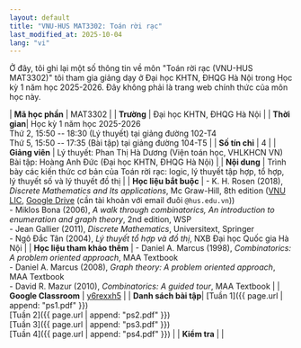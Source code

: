 ```yaml
---
layout: default
title: "VNU-HUS MAT3302: Toán rời rạc"
last_modified_at: 2025-10-04
lang: "vi"
---
```


Ở đây, tôi ghi lại một số thông tin về môn "Toán rời rạc (VNU-HUS MAT3302)" tôi tham gia giảng dạy ở Đại học KHTN, ĐHQG Hà Nội trong Học kỳ 1 năm học 2025-2026. Đây không phải là trang web chính thức của môn học này. 
<!-- Các tài liệu ở đây được chia sẻ công khai với sự đồng ý của cô Phan Thị Hà Dương. -->

| **Mã học phần** | MAT3302 |
| **Trường** | Đại học KHTN, ĐHQG Hà Nội |
| **Thời gian**| Học kỳ 1 năm học 2025-2026 <br /> Thứ 2, 15:50 -- 18:30 (Lý thuyết) tại giảng đường 102-T4 <br /> Thứ 5, 15:50 -- 17:35 (Bài tập) tại giảng đường 104-T5 |
| **Số tín chỉ** | 4 |
| **Giảng viên** | Lý thuyết: Phan Thị Hà Dương (Viện toán học, VHLKHCN VN) <br />Bài tập: Hoàng Anh Đức (Đại học KHTN, ĐHQG Hà Nội) | 
| **Nội dung** | Trình bày các kiến thức cơ bản của Toán rời rạc: logic, lý thuyết tập hợp, tổ hợp, lý thuyết số và lý thuyết đồ thị |
| **Học liệu bắt buộc** | - K. H. Rosen (2018), *Discrete Mathematics and Its applications*, Mc Graw-Hill, 8th edition ([VNU LIC](https://bookworm.vnu.edu.vn/EDetail.aspx?id=96731), [Google Drive](https://drive.google.com/file/d/1ih0TbsAnGfU01spxlxdrxmhy2Fx1usxR/view?usp=sharing) (cần tài khoản với email đuôi `@hus.edu.vn`)) <br /> - Miklos Bona (2006), *A walk through combinatorics, An introduction to enumeration and graph theory*, 2nd edition, WSP <br /> - Jean Gallier (2011), *Discrete Mathematics*, Universitext, Springer <br /> - Ngô Đắc Tân (2004), *Lý thuyết tổ hợp và đồ thị*, NXB Đại học Quốc gia Hà Nội |
| **Học liệu tham khảo thêm** | - Daniel A. Marcus (1998), *Combinatorics: A problem oriented approach*, MAA Textbook <br /> - Daniel A. Marcus (2008), *Graph theory: A problem oriented approach*, MAA Textbook <br /> - David R. Mazur (2010), *Combinatorics: A guided tour*, MAA Textbook |
| **Google Classroom** | [y6rexxh5](https://classroom.google.com/c/ODAwMzkxNzA3OTEy?cjc=y6rexxh5) | 
| **Danh sách bài tập**| [Tuần 1]({{ page.url | append: "ps1.pdf" }}) <br> [Tuần 2]({{ page.url | append: "ps2.pdf" }}) <br> [Tuần 3]({{ page.url | append: "ps3.pdf" }}) <br> [Tuần 4]({{ page.url | append: "ps4.pdf" }}) |
| **Kiểm tra** |  |
